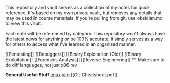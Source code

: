 This repository and vault serves as a collection of my notes for quick reference. It's based on my own private vault, but removes any details that may be used in course materials. If you're pulling from git, use obsidian.md to view this vault.

Each note will be referenced by category. This repository won't always have the latest news for anything or be 100% accurate, it simply serves as a way for others to access what I've learned in an organized manner.

[[Pentesting]]
[[Debuggers]]
[[Binary Exploitation (Old)]]
[[Binary Exploitation]]
[[Forensics Analysis]]
[[Reverse Engineering]] \*\* Make sure to do diff languages, not just x86 rev

**General Useful Stuff**
[tmux](https://tmuxcheatsheet.com/)
[vim](https://devhints.io/vim)
[[Git-Cheatsheet.pdf]]